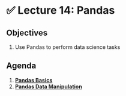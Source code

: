 <!---
{"next":"Lectures/Lecture15.md","title":"✅ Pandas"}
-->

# ✅ Lecture 14: Pandas


## Objectives

1. Use Pandas to perform data science tasks


## Agenda

1. **[Pandas Basics](../Topics/pandas_basics.html)**
2. **[Pandas Data Manipulation](../Topics/pandas.html)**